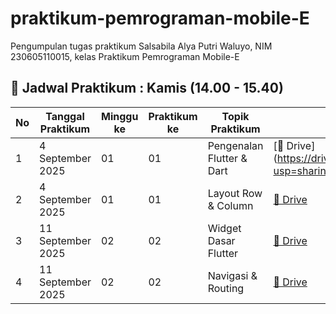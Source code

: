 # praktikum-pemrograman-mobile-E
Pengumpulan tugas praktikum Salsabila Alya Putri Waluyo, NIM 230605110015, kelas Praktikum Pemrograman Mobile-E  
## 📅 Jadwal Praktikum : Kamis (14.00 - 15.40)

| No | Tanggal Praktikum | Minggu ke | Praktikum ke | Topik Praktikum           | Link Google Drive | Link GitHub |
|----|-------------------|-----------|--------------|---------------------------|-------------------|-------------|
| 1  | 4 September 2025  | 01        | 01           | Pengenalan Flutter & Dart | [📂 Drive] (https://drive.google.com/file/d/1awuJkEVPECZQR3Obslwevs58WBeJDLZF/view?usp=sharing). | [💻 GitHub](https://github.com/SalsabilaAlya26/mobile-programming-practicum-pertemuan-1-modul-1-) |
| 2  | 4 September 2025  | 01        | 01           | Layout Row & Column       | [📂 Drive](https://drive.google.com/) | [💻 GitHub](https://github.com/SalsabilaAlya26/) |
| 3  | 11 September 2025 | 02        | 02           | Widget Dasar Flutter      | [📂 Drive](https://drive.google.com/) | [💻 GitHub](https://github.com/SalsabilaAlya26/) |
| 4  | 11 September 2025 | 02        | 02           | Navigasi & Routing        | [📂 Drive](https://drive.google.com/) | [💻 GitHub](https://github.com/SalsabilaAlya26/) |
